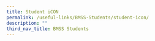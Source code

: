 ```yaml
---
title: Student iCON
permalink: /useful-links/BMSS-Students/student-icon/
description: ""
third_nav_title: BMSS Students
---
```

